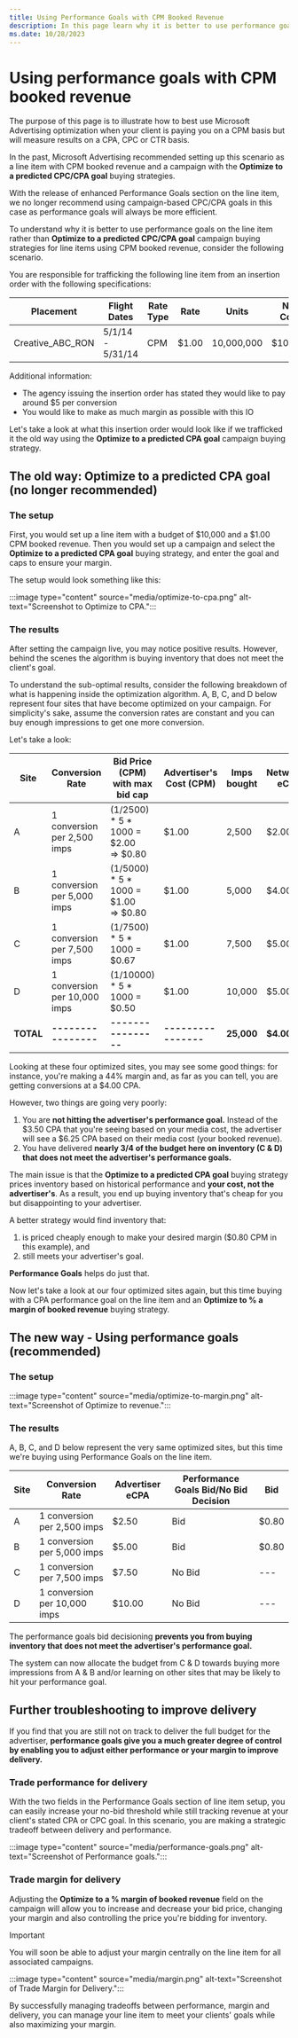 ```yaml
---
title: Using Performance Goals with CPM Booked Revenue
description: In this page learn why it is better to use performance goals on the line item rather than Optimize to a predicted CPC/CPA goal campaign buying strategies for line items using CPM booked revenue.
ms.date: 10/28/2023
---
```



# Using performance goals with CPM booked revenue

The purpose of this page is to illustrate how to best use
Microsoft Advertising optimization when your client is paying
you on a CPM basis but will measure results on a CPA, CPC or CTR basis.

In the past, Microsoft Advertising recommended setting up this
scenario as a line item with CPM booked revenue and a campaign with the
**Optimize to a predicted CPC/CPA goal** buying strategies.

With the release of enhanced Performance Goals section on the line item,
we no longer recommend using campaign-based CPC/CPA goals in this case
as performance goals will always be more efficient.

To understand why it is better to use performance goals on the line item
rather than **Optimize to a predicted CPC/CPA goal** campaign buying
strategies for line items using CPM booked revenue, consider the
following scenario.

You are responsible for trafficking the following line item from an
insertion order with the following specifications:

| Placement | Flight Dates | Rate Type | Rate | Units | Net Cost |
|---|---|---|---|---|---|
| Creative_ABC_RON | 5/1/14 - 5/31/14 | CPM | $1.00 | 10,000,000 | $10,000 |

Additional information:

- The agency issuing the insertion order has stated they would like to
  pay around $5 per conversion
- You would like to make as much margin as possible with this IO

Let's take a look at what this insertion order would look like if we
trafficked it the old way using the **Optimize to a predicted CPA goal**
campaign buying strategy.

## The old way: Optimize to a predicted CPA goal (no longer recommended)

### The setup

First, you would set up a line item with a budget of $10,000 and a $1.00
CPM booked revenue. Then you would set up a campaign and select the
**Optimize to a predicted CPA goal** buying strategy, and enter the goal
and caps to ensure your margin.

The setup would look something like this:

:::image type="content" source="media/optimize-to-cpa.png" alt-text="Screenshot to Optimize to CPA.":::

### The results

After setting the campaign live, you may notice positive results.
However, behind the scenes the algorithm is buying inventory that does
not meet the client's goal.

To understand the sub-optimal results, consider the following breakdown
of what is happening inside the optimization algorithm. A, B, C, and D
below represent four sites that have become optimized on your campaign.
For simplicity's sake, assume the conversion rates are constant and you
can buy enough impressions to get one more conversion.

Let's take a look:

| Site | Conversion Rate | Bid Price (CPM) with max bid cap | Advertiser's Cost (CPM) | Imps bought | Network's eCPA | Advertiser's eCPA |
|---|---|---|---|---|---|---|
| A | 1 conversion per 2,500 imps | (1/2500) * 5 * 1000 = $2.00<br>=> $0.80 | $1.00 | 2,500 | $2.00 | $2.50 |
| B | 1 conversion per 5,000 imps | (1/5000) * 5 * 1000 = $1.00<br>=> $0.80 | $1.00 | 5,000 | $4.00 | $5.00 |
| C | 1 conversion per 7,500 imps | (1/7500) * 5 * 1000 = $0.67 | $1.00 | 7,500 | $5.00 | $7.50 |
| D | 1 conversion per 10,000 imps | (1/10000) * 5 * 1000 = $0.50 | $1.00 | 10,000 | $5.00 | $10.00 |
| **TOTAL** | **----------------** | **----------------** | **----------------** | **25,000** | **$4.00** | **$6.25** |

Looking at these four optimized sites, you may see some good things: for
instance, you're making a 44% margin and, as far as you can tell, you
are getting conversions at a $4.00 CPA.

However, two things are going very poorly:

1. You are **not hitting the advertiser's performance goal.** Instead
    of the $3.50 CPA that you're seeing based on your media cost, the
    advertiser will see a $6.25 CPA based on their media cost (your
    booked revenue).
1. You have delivered **nearly 3/4 of the budget here on inventory (C
    & D) that does not meet the advertiser's performance goals.**

The main issue is that the **Optimize to a predicted CPA goal** buying
strategy prices inventory based on historical performance and **your
cost, not the advertiser's**. As a result, you end up buying inventory
that's cheap for you but disappointing to your advertiser.

A better strategy would find inventory that:

1. is priced cheaply enough to make your desired margin ($0.80 CPM in
    this example), and
1. still meets your advertiser's goal.

**Performance Goals** helps do just that.

Now let's take a look at our four optimized sites again, but this time
buying with a CPA performance goal on the line item and an **Optimize to
% a margin of booked revenue** buying strategy.

## The new way - Using performance goals (recommended)

### The setup

:::image type="content" source="media/optimize-to-margin.png" alt-text="Screenshot of Optimize to revenue.":::

### The results

A, B, C, and D below represent the very same optimized sites, but this
time we're buying using Performance Goals on the line item.

| Site | Conversion Rate | Advertiser eCPA | Performance Goals Bid/No Bid Decision | Bid |
|---|---|---|---|---|
| A | 1 conversion per 2,500 imps | $2.50 | Bid | $0.80 |
| B | 1 conversion per 5,000 imps | $5.00 | Bid | $0.80 |
| C | 1 conversion per 7,500 imps | $7.50 | No Bid | --- |
| D | 1 conversion per 10,000 imps | $10.00 | No Bid | --- |

The performance goals bid decisioning **prevents you from buying
inventory that does not meet the advertiser's performance goal.**

The system can now allocate the budget from C & D towards buying more
impressions from A & B and/or learning on other sites that may be likely
to hit your performance goal.

## Further troubleshooting to improve delivery

If you find that you are still not on track to deliver the full budget
for the advertiser, **performance goals give you a much greater degree
of control by enabling you to adjust either performance or your margin
to improve** **delivery.**

### Trade performance for delivery

With the two fields in the Performance Goals section of line item setup,
you can easily increase your no-bid threshold while still tracking
revenue at your client's stated CPA or CPC goal. In this scenario, you
are making a strategic tradeoff between delivery and performance.

:::image type="content" source="media/performance-goals.png" alt-text="Screenshot of Performance goals.":::

### Trade margin for delivery

Adjusting the **Optimize to a % margin of
booked revenue** field on the campaign will allow you to increase
and decrease your bid price, changing your margin and also controlling
the price you're bidding for inventory.

> [!IMPORTANT]
> You will soon be able to adjust your margin centrally on the line item for all associated campaigns.

:::image type="content" source="media/margin.png" alt-text="Screenshot of Trade Margin for Delivery."::: 

By successfully managing tradeoffs between performance, margin and
delivery, you can manage your line item to meet your clients' goals
while also maximizing your margin.
